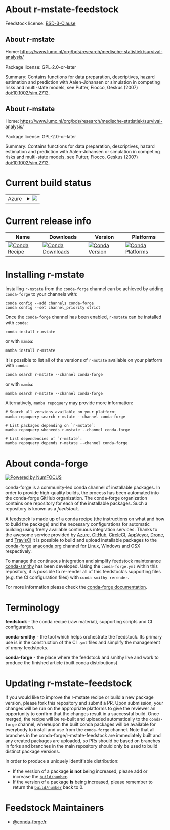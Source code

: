 About r-mstate-feedstock
========================

Feedstock license: [BSD-3-Clause](https://github.com/conda-forge/r-mstate-feedstock/blob/main/LICENSE.txt)


About r-mstate
--------------

Home: https://www.lumc.nl/org/bds/research/medische-statistiek/survival-analysis/

Package license: GPL-2.0-or-later

Summary: Contains functions for data preparation, descriptives, hazard estimation and prediction with Aalen-Johansen or simulation in competing risks and multi-state models, see Putter, Fiocco, Geskus (2007) <doi:10.1002/sim.2712>.

About r-mstate
--------------

Home: https://www.lumc.nl/org/bds/research/medische-statistiek/survival-analysis/

Package license: GPL-2.0-or-later

Summary: Contains functions for data preparation, descriptives, hazard estimation and prediction with Aalen-Johansen or simulation in competing risks and multi-state models, see Putter, Fiocco, Geskus (2007) <doi:10.1002/sim.2712>.

Current build status
====================


<table>
    
  <tr>
    <td>Azure</td>
    <td>
      <details>
        <summary>
          <a href="https://dev.azure.com/conda-forge/feedstock-builds/_build/latest?definitionId=10906&branchName=main">
            <img src="https://dev.azure.com/conda-forge/feedstock-builds/_apis/build/status/r-mstate-feedstock?branchName=main">
          </a>
        </summary>
        <table>
          <thead><tr><th>Variant</th><th>Status</th></tr></thead>
          <tbody><tr>
              <td>linux_64_r_base4.3</td>
              <td>
                <a href="https://dev.azure.com/conda-forge/feedstock-builds/_build/latest?definitionId=10906&branchName=main">
                  <img src="https://dev.azure.com/conda-forge/feedstock-builds/_apis/build/status/r-mstate-feedstock?branchName=main&jobName=linux&configuration=linux%20linux_64_r_base4.3" alt="variant">
                </a>
              </td>
            </tr><tr>
              <td>linux_64_r_base4.4</td>
              <td>
                <a href="https://dev.azure.com/conda-forge/feedstock-builds/_build/latest?definitionId=10906&branchName=main">
                  <img src="https://dev.azure.com/conda-forge/feedstock-builds/_apis/build/status/r-mstate-feedstock?branchName=main&jobName=linux&configuration=linux%20linux_64_r_base4.4" alt="variant">
                </a>
              </td>
            </tr><tr>
              <td>osx_64_r_base4.3</td>
              <td>
                <a href="https://dev.azure.com/conda-forge/feedstock-builds/_build/latest?definitionId=10906&branchName=main">
                  <img src="https://dev.azure.com/conda-forge/feedstock-builds/_apis/build/status/r-mstate-feedstock?branchName=main&jobName=osx&configuration=osx%20osx_64_r_base4.3" alt="variant">
                </a>
              </td>
            </tr><tr>
              <td>osx_64_r_base4.4</td>
              <td>
                <a href="https://dev.azure.com/conda-forge/feedstock-builds/_build/latest?definitionId=10906&branchName=main">
                  <img src="https://dev.azure.com/conda-forge/feedstock-builds/_apis/build/status/r-mstate-feedstock?branchName=main&jobName=osx&configuration=osx%20osx_64_r_base4.4" alt="variant">
                </a>
              </td>
            </tr><tr>
              <td>win_64_r_base4.3</td>
              <td>
                <a href="https://dev.azure.com/conda-forge/feedstock-builds/_build/latest?definitionId=10906&branchName=main">
                  <img src="https://dev.azure.com/conda-forge/feedstock-builds/_apis/build/status/r-mstate-feedstock?branchName=main&jobName=win&configuration=win%20win_64_r_base4.3" alt="variant">
                </a>
              </td>
            </tr><tr>
              <td>win_64_r_base4.4</td>
              <td>
                <a href="https://dev.azure.com/conda-forge/feedstock-builds/_build/latest?definitionId=10906&branchName=main">
                  <img src="https://dev.azure.com/conda-forge/feedstock-builds/_apis/build/status/r-mstate-feedstock?branchName=main&jobName=win&configuration=win%20win_64_r_base4.4" alt="variant">
                </a>
              </td>
            </tr>
          </tbody>
        </table>
      </details>
    </td>
  </tr>
</table>

Current release info
====================

| Name | Downloads | Version | Platforms |
| --- | --- | --- | --- |
| [![Conda Recipe](https://img.shields.io/badge/recipe-r--mstate-green.svg)](https://anaconda.org/conda-forge/r-mstate) | [![Conda Downloads](https://img.shields.io/conda/dn/conda-forge/r-mstate.svg)](https://anaconda.org/conda-forge/r-mstate) | [![Conda Version](https://img.shields.io/conda/vn/conda-forge/r-mstate.svg)](https://anaconda.org/conda-forge/r-mstate) | [![Conda Platforms](https://img.shields.io/conda/pn/conda-forge/r-mstate.svg)](https://anaconda.org/conda-forge/r-mstate) |

Installing r-mstate
===================

Installing `r-mstate` from the `conda-forge` channel can be achieved by adding `conda-forge` to your channels with:

```
conda config --add channels conda-forge
conda config --set channel_priority strict
```

Once the `conda-forge` channel has been enabled, `r-mstate` can be installed with `conda`:

```
conda install r-mstate
```

or with `mamba`:

```
mamba install r-mstate
```

It is possible to list all of the versions of `r-mstate` available on your platform with `conda`:

```
conda search r-mstate --channel conda-forge
```

or with `mamba`:

```
mamba search r-mstate --channel conda-forge
```

Alternatively, `mamba repoquery` may provide more information:

```
# Search all versions available on your platform:
mamba repoquery search r-mstate --channel conda-forge

# List packages depending on `r-mstate`:
mamba repoquery whoneeds r-mstate --channel conda-forge

# List dependencies of `r-mstate`:
mamba repoquery depends r-mstate --channel conda-forge
```


About conda-forge
=================

[![Powered by
NumFOCUS](https://img.shields.io/badge/powered%20by-NumFOCUS-orange.svg?style=flat&colorA=E1523D&colorB=007D8A)](https://numfocus.org)

conda-forge is a community-led conda channel of installable packages.
In order to provide high-quality builds, the process has been automated into the
conda-forge GitHub organization. The conda-forge organization contains one repository
for each of the installable packages. Such a repository is known as a *feedstock*.

A feedstock is made up of a conda recipe (the instructions on what and how to build
the package) and the necessary configurations for automatic building using freely
available continuous integration services. Thanks to the awesome service provided by
[Azure](https://azure.microsoft.com/en-us/services/devops/), [GitHub](https://github.com/),
[CircleCI](https://circleci.com/), [AppVeyor](https://www.appveyor.com/),
[Drone](https://cloud.drone.io/welcome), and [TravisCI](https://travis-ci.com/)
it is possible to build and upload installable packages to the
[conda-forge](https://anaconda.org/conda-forge) [anaconda.org](https://anaconda.org/)
channel for Linux, Windows and OSX respectively.

To manage the continuous integration and simplify feedstock maintenance
[conda-smithy](https://github.com/conda-forge/conda-smithy) has been developed.
Using the ``conda-forge.yml`` within this repository, it is possible to re-render all of
this feedstock's supporting files (e.g. the CI configuration files) with ``conda smithy rerender``.

For more information please check the [conda-forge documentation](https://conda-forge.org/docs/).

Terminology
===========

**feedstock** - the conda recipe (raw material), supporting scripts and CI configuration.

**conda-smithy** - the tool which helps orchestrate the feedstock.
                   Its primary use is in the construction of the CI ``.yml`` files
                   and simplify the management of *many* feedstocks.

**conda-forge** - the place where the feedstock and smithy live and work to
                  produce the finished article (built conda distributions)


Updating r-mstate-feedstock
===========================

If you would like to improve the r-mstate recipe or build a new
package version, please fork this repository and submit a PR. Upon submission,
your changes will be run on the appropriate platforms to give the reviewer an
opportunity to confirm that the changes result in a successful build. Once
merged, the recipe will be re-built and uploaded automatically to the
`conda-forge` channel, whereupon the built conda packages will be available for
everybody to install and use from the `conda-forge` channel.
Note that all branches in the conda-forge/r-mstate-feedstock are
immediately built and any created packages are uploaded, so PRs should be based
on branches in forks and branches in the main repository should only be used to
build distinct package versions.

In order to produce a uniquely identifiable distribution:
 * If the version of a package **is not** being increased, please add or increase
   the [``build/number``](https://docs.conda.io/projects/conda-build/en/latest/resources/define-metadata.html#build-number-and-string).
 * If the version of a package **is** being increased, please remember to return
   the [``build/number``](https://docs.conda.io/projects/conda-build/en/latest/resources/define-metadata.html#build-number-and-string)
   back to 0.

Feedstock Maintainers
=====================

* [@conda-forge/r](https://github.com/conda-forge/r/)

